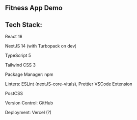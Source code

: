 ## Fitness App Demo

## Tech Stack:

React 18

NextJS 14 (with Turbopack on dev)

TypeScript 5

Tailwind CSS 3


Package Manager: npm

Linters: ESLint (nextJS-core-vitals), Prettier VSCode Extension

PostCSS


Version Control: GitHub

Deployment: Vercel (?)

